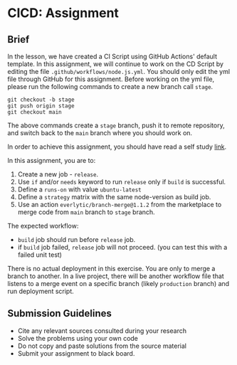 # CICD: Assignment

## Brief

In the lesson, we have created a CI Script using GitHub Actions' default template. In this assignment, we will continue to work on the CD Script by editing the file `.github/workflows/node.js.yml`. You should only edit the yml file through GitHub for this assignment. Before working on the yml file, please run the following commands to create a new branch call `stage`.

```
git checkout -b stage
git push origin stage
git checkout main
```

The above commands create a `stage` branch, push it to remote repository, and switch back to the `main` branch where you should work on.

In order to achieve this assignment, you should have read a self study [link](https://docs.github.com/en/actions/learn-github-actions/introduction-to-github-actions).

In this assignment, you are to:
1. Create a new job - `release`.
1. Use `if` and/or `needs` keyword to run `release` only if `build` is successful.
1. Define a `runs-on` with value `ubuntu-latest`
1. Define a `strategy` matrix with the same node-version as build job.
1. Use an action `everlytic/branch-merge@1.1.2` from the marketplace to merge code from `main` branch to `stage` branch.


The expected workflow:
- `build` job should run before `release` job.
- if `build` job failed, `release` job will not proceed. (you can test this with a failed unit test)

There is no actual deployment in this exercise. You are only to merge a branch to another. In a live project, there will be another workflow file that listens to a merge event on a specific branch (likely `production` branch) and run deployment script.

## Submission Guidelines

- Cite any relevant sources consulted during your research
- Solve the problems using your own code
- Do not copy and paste solutions from the source material
- Submit your assignment to black board.